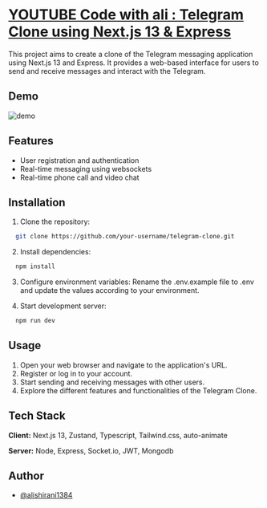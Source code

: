 
# [YOUTUBE Code with ali : Telegram Clone using Next.js 13 & Express](https://www.youtube.com/@YTCodewithAli)

This project aims to create a clone of the Telegram messaging application using Next.js 13 and Express. It provides a web-based interface for users to send and receive messages and interact with the Telegram.


## Demo

![demo](https://mega.nz/file/o2Q12QxJ#Oo9h_IzVARsgBgyO2rGEedQ4UuOGreXrLLRdIv0ZPFI)

## Features

- User registration and authentication
- Real-time messaging using websockets
- Real-time phone call and video chat


## Installation

1. Clone the repository:

```bash
  git clone https://github.com/your-username/telegram-clone.git
```
2. Install dependencies:

```bash
  npm install
```

3. Configure environment variables: Rename the .env.example file to .env and update the values according to your environment.

2. Start development server:

```bash
  npm run dev
```


    
## Usage

1. Open your web browser and navigate to the application's URL.
2. Register or log in to your account.
3. Start sending and receiving messages with other users.
4. Explore the different features and functionalities of the Telegram Clone.


## Tech Stack

**Client:** Next.js 13, Zustand, Typescript, Tailwind.css, auto-animate 

**Server:** Node, Express, Socket.io, JWT, Mongodb


## Author

- [@alishirani1384](https://www.github.com/alishirani1384)


